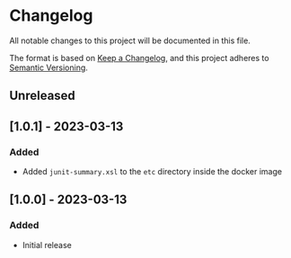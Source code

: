 # Changelog
All notable changes to this project will be documented in this file.

The format is based on [Keep a Changelog](https://keepachangelog.com/en/1.0.0/),
and this project adheres to [Semantic Versioning](https://semver.org/spec/v2.0.0.html).

## Unreleased

## [1.0.1] - 2023-03-13
### Added
- Added `junit-summary.xsl` to the `etc` directory inside the docker image

## [1.0.0] - 2023-03-13
### Added
- Initial release

